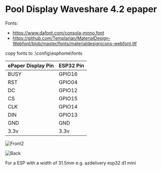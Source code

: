 # Pool Display Waveshare 4.2 epaper

Fonts:
- https://www.dafont.com/consola-mono.font
- https://github.com/Templarian/MaterialDesign-Webfont/blob/master/fonts/materialdesignicons-webfont.ttf

copy fonts to 
.\config\esphome\fonts

|ePaper Display Pin| ESP32 Pin|
|--|--|
| BUSY | GPIO16 |
| RST | GPIO04  |
| DC | GPIO12 |
| CS | GPIO15 |
| CLK | GPIO14 |
| DIN | GPIO13 |
| GND | GND |
| 3.3v | 3.3v |

![Front2](https://github.com/4noxx/Pool_Display/assets/12627059/318c08bc-105c-4bbe-9bcc-f0a762047869)

![Back](https://github.com/4noxx/Pool_Display/assets/12627059/37a42738-2712-4000-a528-e30f6d7fbe16)

For a ESP with a width of 31.5mm e.g. azdelivery esp32 d1 mini


